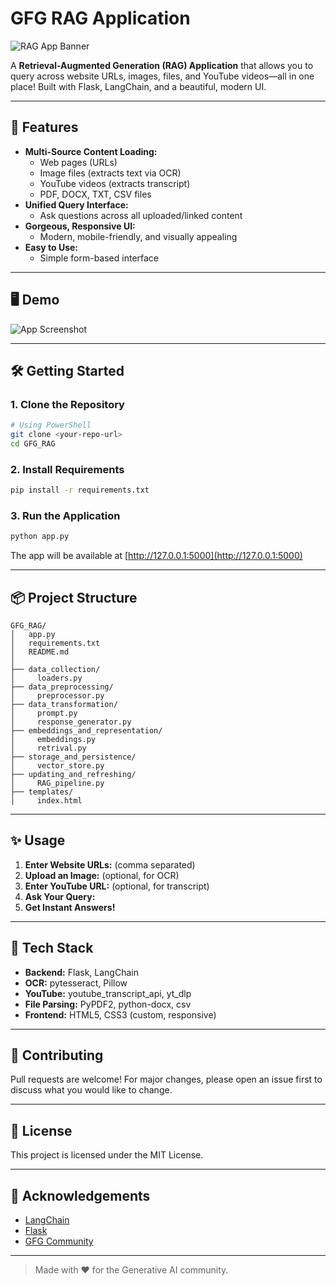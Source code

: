 # GFG RAG Application

![RAG App Banner](https://imgur.com/4M7IWwP.png)

A **Retrieval-Augmented Generation (RAG) Application** that allows you to query across website URLs, images, files, and YouTube videos—all in one place! Built with Flask, LangChain, and a beautiful, modern UI.

---

## 🚀 Features

- **Multi-Source Content Loading:**
  - Web pages (URLs)
  - Image files (extracts text via OCR)
  - YouTube videos (extracts transcript)
  - PDF, DOCX, TXT, CSV files
- **Unified Query Interface:**
  - Ask questions across all uploaded/linked content
- **Gorgeous, Responsive UI:**
  - Modern, mobile-friendly, and visually appealing
- **Easy to Use:**
  - Simple form-based interface

---

## 🖥️ Demo

![App Screenshot](https://imgur.com/8Q2Qw7B.png)

---

## 🛠️ Getting Started

### 1. Clone the Repository
```bash
# Using PowerShell
git clone <your-repo-url>
cd GFG_RAG
```

### 2. Install Requirements
```bash
pip install -r requirements.txt
```

### 3. Run the Application
```bash
python app.py
```

The app will be available at [http://127.0.0.1:5000](http://127.0.0.1:5000)

---

## 📦 Project Structure

```
GFG_RAG/
│   app.py
│   requirements.txt
│   README.md
│
├── data_collection/
│     loaders.py
├── data_preprocessing/
│     preprocessor.py
├── data_transformation/
│     prompt.py
│     response_generator.py
├── embeddings_and_representation/
│     embeddings.py
│     retrival.py
├── storage_and_persistence/
│     vector_store.py
├── updating_and_refreshing/
│     RAG_pipeline.py
├── templates/
│     index.html
```

---

## ✨ Usage

1. **Enter Website URLs:** (comma separated)
2. **Upload an Image:** (optional, for OCR)
3. **Enter YouTube URL:** (optional, for transcript)
4. **Ask Your Query:**
5. **Get Instant Answers!**

---

## 🧩 Tech Stack
- **Backend:** Flask, LangChain
- **OCR:** pytesseract, Pillow
- **YouTube:** youtube_transcript_api, yt_dlp
- **File Parsing:** PyPDF2, python-docx, csv
- **Frontend:** HTML5, CSS3 (custom, responsive)

---

## 🤝 Contributing
Pull requests are welcome! For major changes, please open an issue first to discuss what you would like to change.

---

## 📄 License
This project is licensed under the MIT License.

---

## 🙏 Acknowledgements
- [LangChain](https://github.com/langchain-ai/langchain)
- [Flask](https://flask.palletsprojects.com/)
- [GFG Community](https://www.geeksforgeeks.org/)

---

> Made with ❤️ for the Generative AI community.
